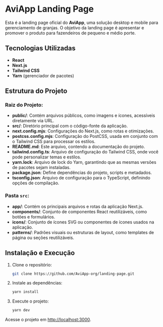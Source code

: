 # AviApp Landing Page

Esta é a landing page oficial do **AviApp**, uma solução desktop e mobile para gerenciamento de granjas. O objetivo da landing page é apresentar e promover o produto para fazendeiros de pequeno e médio porte.

## Tecnologias Utilizadas

- **React**
- **Next.js**
- **Tailwind CSS**
- **Yarn** (gerenciador de pacotes)

## Estrutura do Projeto

### Raiz do Projeto:

- **public/**: Contém arquivos públicos, como imagens e ícones, acessíveis diretamente via URL.
- **src/**: Diretório principal com o código-fonte da aplicação.
- **next.config.mjs**: Configurações do Next.js, como rotas e otimizações.
- **postcss.config.mjs**: Configuração do PostCSS, usada em conjunto com o Tailwind CSS para processar os estilos.
- **README.md**: Este arquivo, contendo a documentação do projeto.
- **tailwind.config.ts**: Arquivo de configuração do Tailwind CSS, onde você pode personalizar temas e estilos.
- **yarn.lock**: Arquivo de lock do Yarn, garantindo que as mesmas versões de pacotes sejam instaladas.
- **package.json**: Define dependências do projeto, scripts e metadados.
- **tsconfig.json**: Arquivo de configuração para o TypeScript, definindo opções de compilação.

### Pasta `src`:

- **app/**: Contém os principais arquivos e rotas da aplicação Next.js.
- **components/**: Conjunto de componentes React reutilizáveis, como botões e formulários.
- **icons/**: Conjunto de ícones SVG ou componentes de ícones usados na aplicação.
- **patterns/**: Padrões visuais ou estruturas de layout, como templates de página ou seções reutilizáveis.

## Instalação e Execução

1. Clone o repositório:
   ```bash
   git clone https://github.com/AviApp-org/landing-page.git
   ```
2. Instale as dependências:
   ```bash
   yarn install
   ```
3. Execute o projeto:
   ```bash
   yarn dev
   ```

Acesse o projeto em [http://localhost:3000](http://localhost:3000).